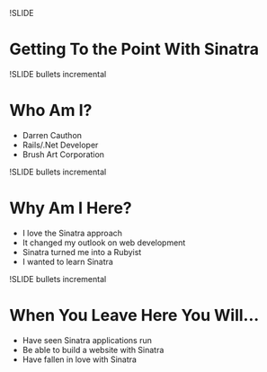 !SLIDE 
# Getting To the Point With Sinatra #

!SLIDE bullets incremental
# Who Am I? #

* Darren Cauthon
* Rails/.Net Developer
* Brush Art Corporation

!SLIDE bullets incremental
# Why Am I Here? #

* I love the Sinatra approach
* It changed my outlook on web development
* Sinatra turned me into a Rubyist
* I wanted to learn Sinatra

!SLIDE bullets incremental
# When You Leave Here You Will... #

* Have seen Sinatra applications run
* Be able to build a website with Sinatra
* Have fallen in love with Sinatra
